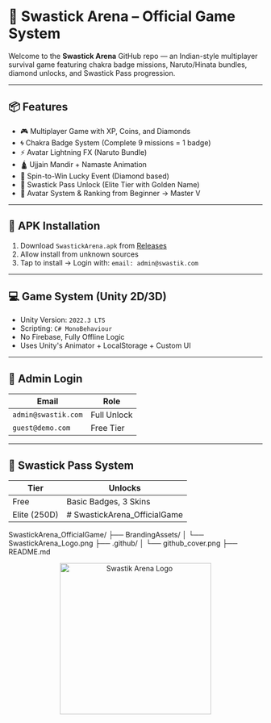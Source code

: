 # 🔱 Swastick Arena – Official Game System

Welcome to the **Swastick Arena** GitHub repo — an Indian-style multiplayer survival game featuring chakra badge missions, Naruto/Hinata bundles, diamond unlocks, and Swastick Pass progression.

---

## 📦 Features

- 🎮 Multiplayer Game with XP, Coins, and Diamonds
- 🌀 Chakra Badge System (Complete 9 missions = 1 badge)
- ⚡ Avatar Lightning FX (Naruto Bundle)
- 🛕 Ujjain Mandir + Namaste Animation
- 🎁 Spin-to-Win Lucky Event (Diamond based)
- 🎴 Swastick Pass Unlock (Elite Tier with Golden Name)
- 👤 Avatar System & Ranking from Beginner → Master V

---

## 📲 APK Installation

1. Download `SwastickArena.apk` from [Releases](https://github.com/YOUR_USERNAME/SwastickArena_OfficialGame/releases)
2. Allow install from unknown sources
3. Tap to install → Login with:
   ```email: admin@swastik.com```

---

## 💻 Game System (Unity 2D/3D)

- Unity Version: `2022.3 LTS`  
- Scripting: `C# MonoBehaviour`  
- No Firebase, Fully Offline Logic  
- Uses Unity's Animator + LocalStorage + Custom UI

---

## 👑 Admin Login

| Email                | Role         |
|----------------------|--------------|
| `admin@swastik.com`  | Full Unlock  |
| `guest@demo.com`     | Free Tier    |

---

## 🧙 Swastick Pass System

| Tier        | Unlocks                  |
|-------------|--------------------------|
| Free        | Basic Badges, 3 Skins    |
| Elite (250D)|# SwastickArena_OfficialGame


SwastickArena_OfficialGame/
├── BrandingAssets/
│   └── SwastickArena_Logo.png
├── .github/
│   └── github_cover.png
├── README.md




<p align="center">
  <img src="BrandingAssets/SwastikArena_Logo.png" alt="Swastik Arena Logo" width="300"/>
</p>
